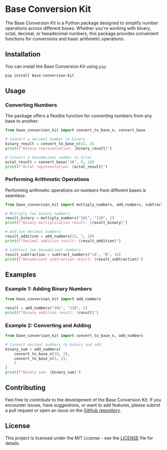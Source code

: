# Base Conversion Kit

The Base Conversion Kit is a Python package designed to simplify number operations across different bases. Whether you're working with binary, octal, decimal, or hexadecimal numbers, this package provides convenient functions for conversions and basic arithmetic operations.

## Installation

You can install the Base Conversion Kit using `pip`:

```bash
pip install base-conversion-kit
```

## Usage

### Converting Numbers

The package offers a flexible function for converting numbers from any base to another:

```python
from base_conversion_kit import convert_to_base_n, convert_base

# Convert a decimal number to binary
binary_result = convert_to_base_n(42, 2)
print(f"Binary representation: {binary_result}")

# Convert a hexadecimal number to octal
octal_result = convert_base("1A", 8, 16)
print(f"Octal representation: {octal_result}")
```

### Performing Arithmetic Operations

Performing arithmetic operations on numbers from different bases is seamless:

```python
from base_conversion_kit import multiply_numbers, add_numbers, subtract_numbers

# Multiply two binary numbers
result_binary = multiply_numbers("101", "110", 2)
print(f"Binary multiplication result: {result_binary}")

# Add two decimal numbers
result_addition = add_numbers(15, 7, 10)
print(f"Decimal addition result: {result_addition}")

# Subtract two hexadecimal numbers
result_subtraction = subtract_numbers("1A", "B", 16)
print(f"Hexadecimal subtraction result: {result_subtraction}")
```

## Examples

### Example 1: Adding Binary Numbers

```python
from base_conversion_kit import add_numbers

result = add_numbers("101", "110", 2)
print(f"Binary addition result: {result}")
```

### Example 2: Converting and Adding

```python
from base_conversion_kit import convert_to_base_n, add_numbers

# Convert decimal numbers to binary and add
binary_sum = add_numbers(
    convert_to_base_n(10, 2),
    convert_to_base_n(5, 2),
    2
)
print(f"Binary sum: {binary_sum}")
```

## Contributing

Feel free to contribute to the development of the Base Conversion Kit. If you encounter issues, have suggestions, or want to add features, please submit a pull request or open an issue on the [GitHub repository](https://github.com/porfanid/base-conversion-kit).

## License

This project is licensed under the MIT License - see the [LICENSE](LICENSE) file for details.
